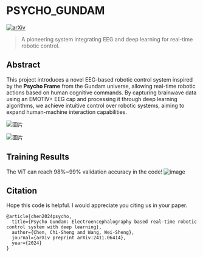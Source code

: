 # PSYCHO_GUNDAM
[![arXiv](https://img.shields.io/badge/arXiv-2402.15761-b31b1b.svg?style=flat-square)](https://arxiv.org/abs/2411.06414) 
> A pioneering system integrating EEG and deep learning for real-time robotic control.

## Abstract
This project introduces a novel EEG-based robotic control system inspired by the **Psycho Frame** from the Gundam universe, allowing real-time robotic actions based on human cognitive commands. By capturing brainwave data using an EMOTIV+ EEG cap and processing it through deep learning algorithms, we achieve intuitive control over robotic systems, aiming to expand human-machine interaction capabilities.


![圖片](https://github.com/user-attachments/assets/a180608f-65ae-4866-a82d-3380dfe38359)

![圖片](https://github.com/user-attachments/assets/f9412764-4bf7-4932-ba06-d1e12c8f88cd)

## Training Results
The ViT can reach 98%~99% validation accuracy in the code!
![image](https://github.com/user-attachments/assets/382aca5e-ef51-42ac-9de5-e5a1016acaff)


## Citation
Hope this code is helpful. I would appreciate you citing us in your paper. 
```
@article{chen2024psycho,
  title={Psycho Gundam: Electroencephalography based real-time robotic control system with deep learning},
  author={Chen, Chi-Sheng and Wang, Wei-Sheng},
  journal={arXiv preprint arXiv:2411.06414},
  year={2024}
}

```
